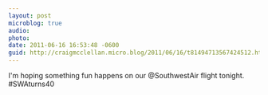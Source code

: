```yaml
---
layout: post
microblog: true
audio: 
photo: 
date: 2011-06-16 16:53:48 -0600
guid: http://craigmcclellan.micro.blog/2011/06/16/t81494713567424512.html
---
```

I'm hoping something fun happens on our @SouthwestAir flight tonight. #SWAturns40
